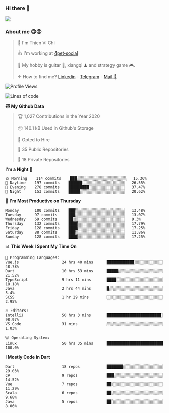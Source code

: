 ### Hi there 👋
![](https://media1.tenor.com/images/9aa4aee77151757a310fcdb4b8fd2a0a/tenor.gif?itemid=12671405)

### About me 😍😍

> 🙎 I'm Thien Vi Chi
> 
> 👍 I'm working at [4pet-social](https://github.com/4pet-social)
>
> 🥞 My hobby is guitar 🎸, xiangqi ♟ and strategy game 🎮.
> 
> ✈ How to find me? [Linkedin](https://www.linkedin.com/in/tvc12/) - [Telegram](https://t.me/yeutham212) - [Mail 📧](mailto:meomeocf98@gmail.com)
> 

<!--START_SECTION:waka-->
![Profile Views](http://img.shields.io/badge/Profile%20Views-5-blue)

![Lines of code](https://img.shields.io/badge/From%20Hello%20World%20I%27ve%20Written-6.9%20million%20lines%20of%20code-blue)

**🐱 My Github Data** 

> 🏆 1,027 Contributions in the Year 2020
 > 
> 📦 140.1 kB Used in Github's Storage 
 > 
> 💼 Opted to Hire
 > 
> 📜 35 Public Repositories
 > 
> 🔑 18 Private Repositories 

**I'm a Night 🦉** 

```text
🌞 Morning    114 commits    ███░░░░░░░░░░░░░░░░░░░░░░   15.36% 
🌆 Daytime    197 commits    ██████░░░░░░░░░░░░░░░░░░░   26.55% 
🌃 Evening    278 commits    █████████░░░░░░░░░░░░░░░░   37.47% 
🌙 Night      153 commits    █████░░░░░░░░░░░░░░░░░░░░   20.62%

```
📅 **I'm Most Productive on Thursday** 

```text
Monday       100 commits    ███░░░░░░░░░░░░░░░░░░░░░░   13.48% 
Tuesday      97 commits     ███░░░░░░░░░░░░░░░░░░░░░░   13.07% 
Wednesday    69 commits     ██░░░░░░░░░░░░░░░░░░░░░░░   9.3% 
Thursday     132 commits    ████░░░░░░░░░░░░░░░░░░░░░   17.79% 
Friday       128 commits    ████░░░░░░░░░░░░░░░░░░░░░   17.25% 
Saturday     88 commits     ███░░░░░░░░░░░░░░░░░░░░░░   11.86% 
Sunday       128 commits    ████░░░░░░░░░░░░░░░░░░░░░   17.25%

```


📊 **This Week I Spent My Time On** 

```text
💬 Programming Languages: 
Vue.js                   24 hrs 40 mins      ████████████░░░░░░░░░░░░░   48.78% 
Dart                     10 hrs 53 mins      █████░░░░░░░░░░░░░░░░░░░░   21.52% 
TypeScript               9 hrs 11 mins       ████░░░░░░░░░░░░░░░░░░░░░   18.18% 
Java                     2 hrs 44 mins       █░░░░░░░░░░░░░░░░░░░░░░░░   5.4% 
SCSS                     1 hr 29 mins        ░░░░░░░░░░░░░░░░░░░░░░░░░   2.95%

🔥 Editors: 
IntelliJ                 50 hrs 3 mins       ████████████████████████░   98.97% 
VS Code                  31 mins             ░░░░░░░░░░░░░░░░░░░░░░░░░   1.03%

💻 Operating System: 
Linux                    50 hrs 35 mins      █████████████████████████   100.0%

```

**I Mostly Code in Dart** 

```text
Dart                     18 repos            ███████░░░░░░░░░░░░░░░░░░   29.03% 
C#                       9 repos             ███░░░░░░░░░░░░░░░░░░░░░░   14.52% 
Vue                      7 repos             ██░░░░░░░░░░░░░░░░░░░░░░░   11.29% 
Scala                    6 repos             ██░░░░░░░░░░░░░░░░░░░░░░░   9.68% 
Java                     5 repos             ██░░░░░░░░░░░░░░░░░░░░░░░   8.06%

```



<!--END_SECTION:waka-->